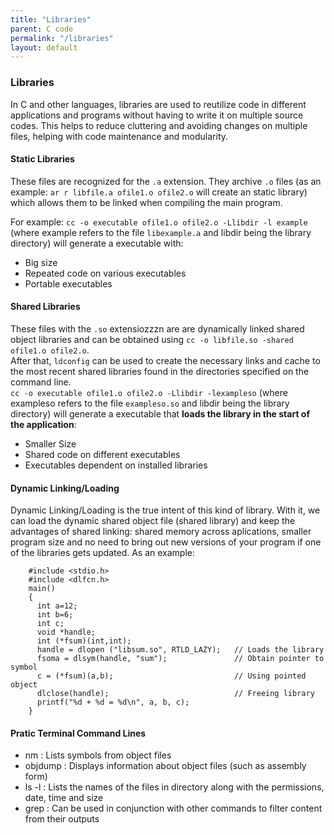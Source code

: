 ```yaml
---
title: "Libraries"
parent: C code
permalink: "/libraries"
layout: default
---
```


### Libraries

In C and other languages, libraries are used to reutilize code in different applications and programs without having to write it on multiple source codes. This helps to reduce cluttering and avoiding changes on multiple files, helping with code maintenance and modularity.

#### Static Libraries

These files are recognized for the `.a` extension. They archive `.o` files
(as an example: `ar r libfile.a ofile1.o ofile2.o` will create an static library) which allows them to be linked when compiling the main program.

For example: `cc -o executable ofile1.o ofile2.o -Llibdir -l example` (where example refers to the file `libexample.a` and libdir being the library directory) will generate a executable with:

- Big size
- Repeated code on various executables
- Portable executables

#### Shared Libraries

These files with the `.so` extensiozzzn are are dynamically linked shared object libraries and can be obtained using `cc -o libfile.so -shared ofile1.o ofile2.o`.
\
After that, `ldconfig` can be used to create the necessary links and cache to the most recent shared libraries found in the directories specified on the command line.
\
`cc -o executable ofile1.o ofile2.o -Llibdir -lexampleso` (where exampleso refers to the file `exampleso.so` and libdir being the library directory) will generate a executable that **loads the library in the start of the application**:

- Smaller Size
- Shared code on different executables
- Executables dependent on installed libraries

#### Dynamic Linking/Loading

Dynamic Linking/Loading is the true intent of this kind of library. With it, we can load the dynamic shared object file (shared library) and keep the advantages of shared linking: shared memory across aplications, smaller program size and no need to bring out new versions of your program if one of the libraries gets updated. As an example:

        #include <stdio.h>
        #include <dlfcn.h>
        main()
        {
          int a=12;
          int b=6;
          int c;
          void *handle;
          int (*fsum)(int,int);
          handle = dlopen ("libsum.so", RTLD_LAZY);   // Loads the library
          fsoma = dlsym(handle, "sum");               // Obtain pointer to symbol
          c = (*fsum)(a,b);                           // Using pointed object
          dlclose(handle);                            // Freeing library
          printf("%d + %d = %d\n", a, b, c);
        }

#### Pratic Terminal Command Lines

- nm : Lists symbols from object files
- objdump : Displays information about object files (such as assembly form)
- ls -l : Lists the names of the files in directory along with the permissions, date, time and size
- grep : Can be used in conjunction with other commands to filter content from their outputs
